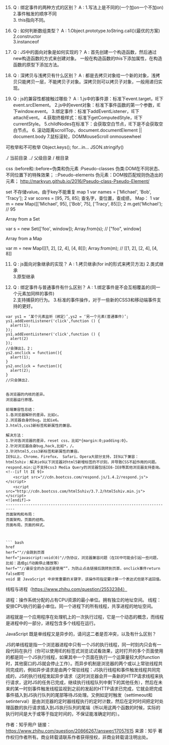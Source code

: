 15. Q :  绑定事件的两种方式的区别？
  A :  1.写法上是不同的(一个加on一个不加on) 
   2.事件触发的顺序不同  
    3. this指向不同。

16. Q :  如何判断数组类型？
  A :  1.Object.prototype.toString.call()(最优的方案)
    2.constructor    
    3.instanceof


9. Q :  JS中的面向对象是如何实现的？
  A :  首先创建一个构造函数，然后通过new构造函数的方式来创建对象。
  一般在构造函数的this下添加属性，在构造函数的原型下添加方法。


5. Q :  深拷贝与浅拷贝有什么区别？
  A :  都是去拷贝对象给一个新的对象，浅拷贝只能拷贝一层，不能拷贝子对象。深拷贝则可以拷贝子对象，一般用递归实现。
6. Q :  js的兼容性都接触过哪些？
  A :  1.js中的事件源：标准下event.target，IE下event.srcElement。
    2.js中的event对象：标准下事件函数的第一个参数，IE下window.event。
    3.绑定事件：标准下addEventListener，IE下attachEvent。
    4.获取终极样式：标准下getComputedStyle，IE下currentStyle。
    5.childNodes在标准下：会获取空白节点，IE下是不会获取空白节点。
    6. 滚动距离scrollTop，document.documentElement || document.body
    7.鼠标滚轮，DOMMouseScroll  onmousewheel


可枚举和不可枚举
Object.keys();
for...in...
JSON.stringify()

 ./ 当前目录 ../ 父级目录 / 根目录
 
css
:before和::before=伪类和伪元素
:Pseudo-classes     伪类:DOM在不同状态、不同位置下的特殊效果；
::Pseudo-elements   伪元素：DOM按匹配规则伪造出的元素；
http://markyun.github.io/2016/Pseudo-class-Pseudo-Element/



<!-- ["1", "2", "3"].map(parseInt) 答案是多少？

 parseInt() 函数能解析一个字符串，并返回一个整数，需要两个参数 (val, radix)，
 其中 radix 表示要解析的数字的基数。【该值介于 2 ~ 36 之间，并且字符串中的数字不能大于radix才能正确返回数字结果值】;
 但此处 map 传了 3 个 (element, index, array),我们重写parseInt函数测试一下是否符合上面的规则。

 function parseInt(str, radix) {
     return str+'-'+radix;
 };
 var a=["1", "2", "3"];
 a.map(parseInt);  // ["1-0", "2-1", "3-2"] 不能大于radix

 因为二进制里面，没有数字3,导致出现超范围的radix赋值和不合法的进制解析，才会返回NaN
 所以["1", "2", "3"].map(parseInt)   答案也就是：[1, NaN, NaN]

 详细解析：http://blog.csdn.net/justjavac/article/details/19473199 -->



set
不存储value。由于key不能重复
map
1 var names = ['Michael', 'Bob', 'Tracy'];
2 var scores = [95, 75, 85]; 
查名字，查位置，查成绩，
Map： 
1 var m = new Map([['Michael', 95], ['Bob', 75], ['Tracy', 85]]);
2 m.get('Michael'); // 95 

Array from a Set

var s = new Set(['foo', window]); 
Array.from(s); 
// ["foo", window]

Array from a Map

var m = new Map([[1, 2], [2, 4], [4, 8]]);
Array.from(m); 
// [[1, 2], [2, 4], [4, 8]]



 11. Q :  js面向对象继承的实现？
  A :  1.拷贝继承(for in的形式来拷贝方法)
    2.类式继承  
      3.原型继承

14. Q :  绑定事件与普通事件有什么区别？
  A :  1.绑定事件是不会互相覆盖的(同一个元素加同样的事件)  
  2.支持捕获的行为。
  3.标准的事件操作，对于一些新的CSS3和移动端事件支持的更好。
  ```
  var ys1 = ‘某个元素监听（绑定）’,ys2 = ‘另一个元素(普通事件)’;
ys1.addEventListener('click',function () {
    alert(1);
});
ys1.addEventListener('click',function () {
    alert(2)
});
//会弹出1，2；
ys2.onclick = function(){
    alert(1);
}
ys2.onclick = function(){
    alert(2);
}
//只会弹出2.


各浏览器的内核的差异。
浏览器运行原理。

前端兼容性总结：
1.各浏览器解析的差异。比如c。
2.浏览器自身的bug。比如ie6。
3.html5,css3新标签和新属性的兼容。

解决方法：
1.针对各浏览器的差异，reset css，比如*{margin:0;padding:0}。
2.针对浏览器自身bug,hack,比如*，/。
3.针对html5,css3新标签和新属性的兼容。
IE9以上，Chrome，Firefox， Safari，Opera大部分支持，IE9以下兼容： 
html5shiv：解决ie9以下浏览器对html5新增标签的不识别，并导致CSS不起作用的问题。
respond.min:让不支持css3 Media Query的浏览器包括IE6-IE8等其他浏览器支持查询。
<!--[if lt IE 9]>
　　<script src="//cdn.bootcss.com/respond.js/1.4.2/respond.js"></script>
 　　<script src="http://cdn.bootcss.com/html5shiv/3.7.2/html5shiv.min.js"></script>
<![endif]―>
--------------------------------------------------------------------------
页面架构和布局：
页面架构，页面的结构。
页面布局，页面的样式。



``` bash
 href
herf=""//会跳到页首
herf="javascript:void(0)"//伪协议，浏览器兼容问题（在IE中可能会引起一些问题，比如：造成gif动画停止播放等）
herf=""//最安全的办法还是使用“”，为防止点击链接后跳转到页首，onclick事件return false即可
void 是 JavaScript 中非常重要的关键字，该操作符指定要计算一个表达式但是不返回值。
```

线程与进程（https://www.zhihu.com/question/25532384）


进程：操作系统分配的占有CPU资源的最小单位。拥有独立的地址空间。
线程：安排CPU执行的最小单位。同一个进程下的所有线程，共享进程的地址空间。

进程就是一个应用程序在处理机上的一次执行过程，它是一个动态的概念，而线程是进程中的一部分，进程包含多个线程在运行。


JavaScript 既是单线程又是异步的，请问这二者是否冲突，以及有什么区别？

JS的单线程是指一个浏览器进程中只有一个JS的执行线程，同一时刻内只会有一段代码在执行（你可以使用IE的标签式浏览试试看效果，这时打开的多个页面使用的都是同一个JS执行线程，如果其中一个页面在执行一个运算量较大的function时，其他窗口的JS就会停止工作）。而异步机制是浏览器的两个或以上常驻线程共同完成的，例如异步请求是由两个常驻线程：JS执行线程和事件触发线程共同完成的，JS的执行线程发起异步请求（这时浏览器会开一条新的HTTP请求线程来执行请求，这时JS的任务已完成，继续执行线程队列中剩下的其他任务），然后在未来的某一时刻事件触发线程监视到之前的发起的HTTP请求已完成，它就会把完成事件插入到JS执行队列的尾部等待JS处理。又例如定时触发（settimeout和setinterval）是由浏览器的定时器线程执行的定时计数，然后在定时时间把定时处理函数的执行请求插入到JS执行队列的尾端（所以用这两个函数的时候，实际的执行时间是大于或等于指定时间的，不保证能准确定时的）。

作者：知乎用户
链接：https://www.zhihu.com/question/20866267/answer/17057615
来源：知乎
著作权归作者所有。商业转载请联系作者获得授权，非商业转载请注明出处。